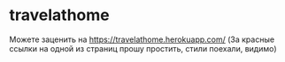 # travelathome

Можете заценить на https://travelathome.herokuapp.com/
(За красные ссылки на одной из страниц прошу простить, стили поехали, видимо)
